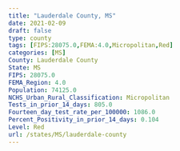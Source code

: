 ```yaml
---
title: "Lauderdale County, MS"
date: 2021-02-09
draft: false
type: county
tags: [FIPS:28075.0,FEMA:4.0,Micropolitan,Red]
categories: [MS]
County: Lauderdale County
State: MS
FIPS: 28075.0
FEMA_Region: 4.0
Population: 74125.0
NCHS_Urban_Rural_Classification: Micropolitan
Tests_in_prior_14_days: 805.0
Fourteen_day_test_rate_per_100000: 1086.0
Percent_Positivity_in_prior_14_days: 0.104
Level: Red
url: /states/MS/lauderdale-county
---
```



